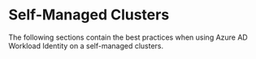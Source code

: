 # Self-Managed Clusters

The following sections contain the best practices when using Azure AD Workload Identity on a self-managed clusters.